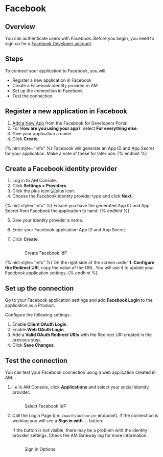 # Facebook

## Overview

You can authenticate users with Facebook. Before you begin, you need to sign up for a [Facebook Developer account](https://www.facebook.com/r.php?next=https%3A%2F%2Fdevelopers.facebook.com%2F\&locale=en_US\&display=page).

## Steps

To connect your application to Facebook, you will:

* Register a new application in Facebook
* Create a Facebook identity provider in AM
* Set up the connection in Facebook
* Test the connection

## Register a new application in Facebook

1. [Add a New App](https://developers.facebook.com/apps/) from the Facebook for Developers Portal.
2. For **How are you using your app?**, select **For everything else**.
3. Give your application a name.
4. Click **Create**.

{% hint style="info" %}
Facebook will generate an App ID and App Secret for your application. Make a note of these for later use.
{% endhint %}

## Create a Facebook identity provider

1. Log in to AM Console.
2. Click **Settings > Providers**.
3. Click the plus icon ![plus icon](https://docs.gravitee.io/images/icons/plus-icon.png).
4. Choose the Facebook identity provider type and click **Next**.

{% hint style="info" %}
Ensure you have the generated App ID and App Secret from Facebook the application to hand.
{% endhint %}

5. Give your identity provider a name.
6. Enter your Facebook application App ID and App Secret.
7.  Click **Create**.

    <figure><img src="https://docs.gravitee.io/images/am/current/graviteeio-am-userguide-social-idp-facebook.png" alt=""><figcaption><p>Create Facebook IdP</p></figcaption></figure>

{% hint style="info" %}
On the right side of the screen under **1. Configure the Redirect URI**, copy the value of the URL. You will use it to update your Facebook application settings.
{% endhint %}

## Set up the connection

Go to your Facebook application settings and add **Facebook Login** to the application as a Product.

Configure the following settings:

1. Enable **Client OAuth Login**.
2. Enable **Web OAuth Login**
3. Add a **Valid OAuth Redirect URIs** with the Redirect URI created in the previous step.
4. Click **Save Changes**.

## Test the connection

You can test your Facebook connection using a web application created in AM.

1.  i.e.In AM Console, click **Applications** and select your social identity provider.

    <figure><img src="https://docs.gravitee.io/images/am/current/graviteeio-am-userguide-social-idp-list.png" alt=""><figcaption><p>Select Facebook IdP</p></figcaption></figure>
2.  Call the Login Page (i.e. `/oauth/authorize` endpoint). If the connection is working you will see a **Sign in with …​** button.

    If the button is not visible, there may be a problem with the identity provider settings. Check the AM Gateway log for more information.

    <figure><img src="https://docs.gravitee.io/images/am/current/graviteeio-am-userguide-social-idp-login.png" alt=""><figcaption><p>Sign in Options</p></figcaption></figure>
